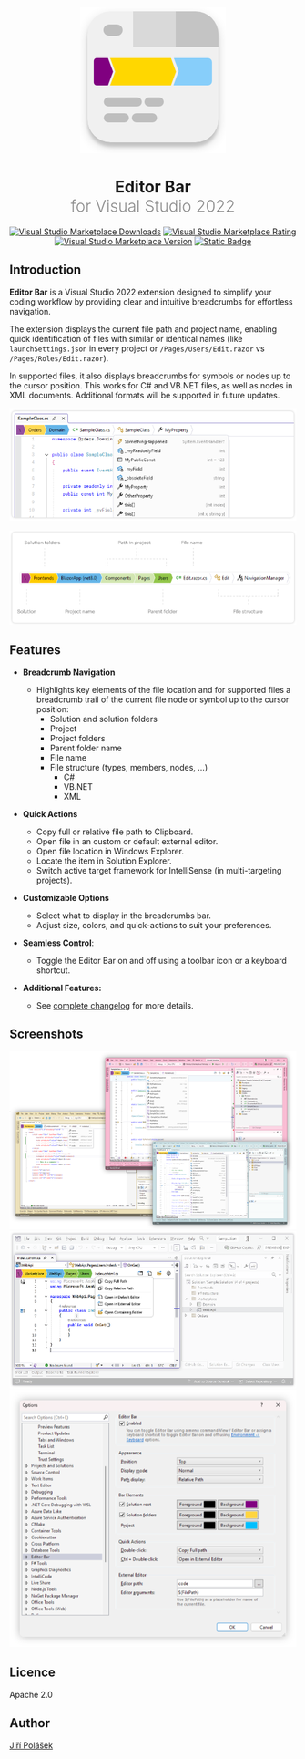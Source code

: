 <div align="center">

<p>
	<img alt="Editor Bar Icon" src="assets/Icon.png" />
</p>

<h1>Editor Bar<br /><span style="font-weight: 300; opacity: 0.5">for Visual Studio 2022</span></h1>

[![Visual Studio Marketplace Downloads](https://img.shields.io/visual-studio-marketplace/d/jiripolasek.EditorBar?style=for-the-badge&label=VS%20Marketplace&link=https%3A%2F%2Fmarketplace.visualstudio.com%2Fitems%3FitemName%3Djiripolasek.EditorBar)](https://marketplace.visualstudio.com/items?itemName=jiripolasek.EditorBar)
[![Visual Studio Marketplace Rating](https://img.shields.io/visual-studio-marketplace/stars/jiripolasek.EditorBar?style=for-the-badge)](https://marketplace.visualstudio.com/items?itemName=jiripolasek.EditorBar)
[![Visual Studio Marketplace Version](https://img.shields.io/visual-studio-marketplace/v/jiripolasek.EditorBar?style=for-the-badge)](https://marketplace.visualstudio.com/items?itemName=jiripolasek.EditorBar)
[![Static Badge](https://img.shields.io/badge/💚%20popularity-great-brightgreen?style=for-the-badge)](https://marketplace.visualstudio.com/items?itemName=jiripolasek.EditorBar)

</div>

## Introduction

**Editor Bar** is a Visual Studio 2022 extension designed to simplify your coding workflow by providing clear and intuitive breadcrumbs for effortless navigation.

The extension displays the current file path and project name, enabling quick identification of files with similar or identical names (like `launchSettings.json` in every project or `/Pages/Users/Edit.razor` vs `/Pages/Roles/Edit.razor`).

In supported files, it also displays breadcrumbs for symbols or nodes up to the cursor position. This works for C# and VB.NET files, as well as nodes in XML documents. Additional formats will be supported in future updates.


<div align="center">

![Drop-down menu](assets/dropdown.png)


![Breadcrumbs](assets/breadcrumbs.png)

</div>

## Features

- **Breadcrumb Navigation** 
  - Highlights key elements of the file location and for supported files a breadcrumb trail of the current file node or symbol up to the cursor position:
      - Solution and solution folders
      - Project
      - Project folders
      - Parent folder name
      - File name
      - File structure (types, members, nodes, ...)
        - C#
        - VB.NET
        - XML

- **Quick Actions**
  - Copy full or relative file path to Clipboard.
  - Open file in an custom or default external editor.
  - Open file location in Windows Explorer.
  - Locate the item in Solution Explorer.
  - Switch active target framework for IntelliSense (in multi-targeting projects).

- **Customizable Options**
  - Select what to display in the breadcrumbs bar.
  - Adjust size, colors, and quick-actions to suit your preferences.

- **Seamless Control**:
  - Toggle the Editor Bar on and off using a toolbar icon or a keyboard shortcut.

- **Additional Features:**
  - See [complete changelog](CHANGELOG.md) for more details.

## Screenshots

![Extension Screenshot](assets/screenshot-dropdowns.png)
![Extension Screenshot](assets/screenshot.png)
![Extension Options Screenshop](assets/options.png)

## Licence

Apache 2.0

## Author

[Jiří Polášek](https://jiripolasek.com)
